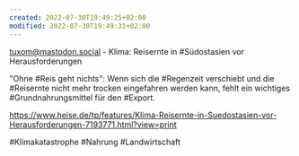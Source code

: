 ```yaml
---
created: 2022-07-30T19:49:25+02:00
modified: 2022-07-30T19:49:31+02:00
---
```


tuxom@mastodon.social - Klima: Reisernte in #Südostasien vor Herausforderungen 

"Ohne #Reis geht nichts": Wenn sich die #Regenzeit verschiebt und die #Reisernte nicht mehr trocken eingefahren werden kann, fehlt ein wichtiges #Grundnahrungsmittel für den #Export.

https://www.heise.de/tp/features/Klima-Reisernte-in-Suedostasien-vor-Herausforderungen-7193771.html?view=print

#Klimakatastrophe #Nahrung #Landwirtschaft
